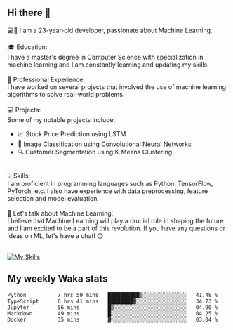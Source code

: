 ## Hi there 👋

💻🤖 I am a 23-year-old developer, passionate about Machine Learning.</br>

🎓 Education:</br>
I have a master's degree in Computer Science with specialization in machine learning and I am constantly learning and updating my skills.
</br></br>
💼 Professional Experience:</br>
I have worked on several projects that involved the use of machine learning algorithms to solve real-world problems.
</br></br>
💻 Projects:</br>
Some of my notable projects include:
</br>
- 📈 Stock Price Prediction using LSTM</br>
- 🤖 Image Classification using Convolutional Neural Networks</br>
- 🔍 Customer Segmentation using K-Means Clustering</br>
</br>
💡 Skills:</br>
I am proficient in programming languages such as Python, TensorFlow, PyTorch, etc. I also have experience with data preprocessing, feature selection and model evaluation.
</br></br>
💬 Let's talk about Machine Learning:</br>
I believe that Machine Learning will play a crucial role in shaping the future and I am excited to be a part of this revolution. If you have any questions or ideas on ML, let's have a chat! 😊
</br></br>

[![My Skills](https://skillicons.dev/icons?i=html,css,docker,express,figma,firebase,graphql,nodejs,react,ts,vue,py,pytorch)](https://skillicons.dev)

## My weekly Waka stats

<!--START_SECTION:waka-->

```text
Python          7 hrs 59 mins   ██████████▒░░░░░░░░░░░░░░   41.48 %
TypeScript      6 hrs 41 mins   ████████▓░░░░░░░░░░░░░░░░   34.73 %
Jupyter         56 mins         █▒░░░░░░░░░░░░░░░░░░░░░░░   04.90 %
Markdown        49 mins         █░░░░░░░░░░░░░░░░░░░░░░░░   04.25 %
Docker          35 mins         ▓░░░░░░░░░░░░░░░░░░░░░░░░   03.04 %
```

<!--END_SECTION:waka-->
